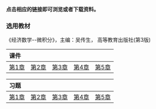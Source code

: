 **点击相应的链接即可浏览或者下载资料。**

### 选用教材

《经济数学--微积分》，主编：吴传生， 高等教育出版社(第3版)

| **课件**                                  |                                           |                                           |                                           |                                           |
| :---------------------------------------- | :---------------------------------------- | :---------------------------------------- | :---------------------------------------- | :---------------------------------------- |
| <a href='./docs/xsim_chap1.pdf'>第1章</a> | <a href='./docs/xsim_chap2.pdf'>第2章</a> | <a href='./docs/xsim_chap3.pdf'>第3章</a> | <a href='./docs/xsim_chap4.pdf'>第4章</a> | <a href='./docs/xsim_chap5.pdf'>第5章</a> |

| **习题**                                  |                                           |                                           |                                           |                                           |
| :---------------------------------------- | :---------------------------------------- | :---------------------------------------- | :---------------------------------------- | ----------------------------------------- |
| <a href='./docs/xsim_chap1.pdf'>第1章</a> | <a href='./docs/xsim_chap2.pdf'>第2章</a> | <a href='./docs/xsim_chap3.pdf'>第3章</a> | <a href='./docs/xsim_chap4.pdf'>第4章</a> | <a href='./docs/xsim_chap5.pdf'>第5章</a> |

